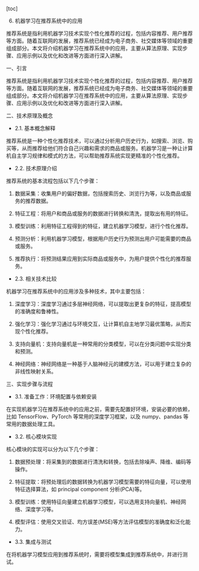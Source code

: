 
[toc]                    
                
                
6. 机器学习在推荐系统中的应用

推荐系统是指利用机器学习技术实现个性化推荐的过程，包括内容推荐、用户推荐等方面。随着互联网的发展，推荐系统已经成为电子商务、社交媒体等领域的重要组成部分。本文将介绍机器学习在推荐系统中的应用，主要从算法原理、实现步骤、应用示例以及优化和改进等方面进行深入讲解。

一、引言

推荐系统是指利用机器学习技术实现个性化推荐的过程，包括内容推荐、用户推荐等方面。随着互联网的发展，推荐系统已经成为电子商务、社交媒体等领域的重要组成部分。本文将介绍机器学习在推荐系统中的应用，主要从算法原理、实现步骤、应用示例以及优化和改进等方面进行深入讲解。

二、技术原理及概念

- 2.1. 基本概念解释

推荐系统是一种个性化推荐技术，可以通过分析用户历史行为，如搜索、浏览、购买等，从而推荐给他们符合自己兴趣和需求的商品或服务。机器学习是一种让计算机自主学习规律和模式的方法，可以帮助推荐系统实现更精准的个性化推荐。

- 2.2. 技术原理介绍

推荐系统的基本流程包括以下几个步骤：

1. 数据采集：收集用户的偏好数据，包括搜索历史、浏览行为等，以及商品或服务的推荐数据。

2. 特征工程：将用户和商品或服务的数据进行转换和清洗，提取出有用的特征。

3. 模型训练：利用特征工程得到的特征，建立机器学习模型，进行个性化推荐。

4. 预测分析：利用机器学习模型，根据用户历史行为预测出用户可能需要的商品或服务。

5. 推荐执行：将预测结果应用到实际商品或服务中，为用户提供个性化的推荐服务。

- 2.3. 相关技术比较

机器学习在推荐系统中的应用涉及多种技术，其中主要包括：

1. 深度学习：深度学习通过多层神经网络，可以提取出更复杂的特征，提高模型的准确度和鲁棒性。

2. 强化学习：强化学习通过与环境交互，让计算机自主地学习最优策略，从而实现个性化推荐。

3. 支持向量机：支持向量机是一种常用的分类模型，可以在分类问题中实现分类和预测。

4. 神经网络：神经网络是一种基于人脑神经元的建模方法，可以用于建立复杂的非线性映射关系。

三、实现步骤与流程

- 3.1. 准备工作：环境配置与依赖安装

在实现机器学习在推荐系统中的应用之前，需要先配置好环境，安装必要的依赖，比如 TensorFlow、PyTorch 等常用的深度学习框架，以及 numpy、pandas 等常用的数据处理工具。

- 3.2. 核心模块实现

核心模块的实现可以分为以下几个步骤：

1. 数据预处理：将采集到的数据进行清洗和转换，包括去除噪声、降维、编码等操作。

2. 特征提取：将预处理后的数据转换为机器学习模型需要的特征向量，可以使用特征选择算法，如 principal component 分析(PCA)等。

3. 模型训练：使用特征向量建立机器学习模型，可以选用支持向量机、神经网络、深度学习等。

4. 模型评估：使用交叉验证、均方误差(MSE)等方法评估模型的准确度和泛化能力。

- 3.3. 集成与测试

在将机器学习模型应用到推荐系统时，需要将模型集成到推荐系统中，并进行测试。

